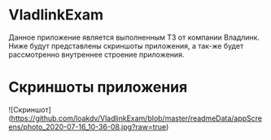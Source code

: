# VladlinkExam
Данное приложение является выполненным ТЗ от компании Владлинк.
Ниже будут представлены скриншоты приложения, а так-же будет рассмотренно внутреннее строение приложения.

Скриншоты приложения
=====================
![Скриншот] (https://github.com/loakdv/VladlinkExam/blob/master/readmeData/appScreens/photo_2020-07-16_10-36-08.jpg?raw=true)
